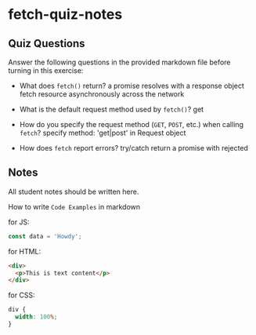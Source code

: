 # fetch-quiz-notes

## Quiz Questions

Answer the following questions in the provided markdown file before turning in this exercise:

- What does `fetch()` return?
  a promise resolves with a response object
  fetch resource asynchronously across the network

- What is the default request method used by `fetch()`?
  get

- How do you specify the request method (`GET`, `POST`, etc.) when calling `fetch`?
  specify method: 'get|post' in Request object

- How does `fetch` report errors?
  try/catch
  return a promise with rejected

## Notes

All student notes should be written here.

How to write `Code Examples` in markdown

for JS:

```javascript
const data = 'Howdy';
```

for HTML:

```html
<div>
  <p>This is text content</p>
</div>
```

for CSS:

```css
div {
  width: 100%;
}
```
